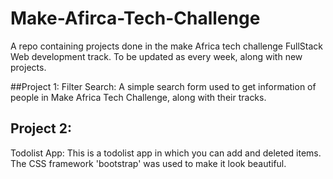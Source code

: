 # Make-Afirca-Tech-Challenge
A repo containing projects done in the make Africa tech challenge
FullStack Web development track.
To be updated as every week, along with new projects.

##Project 1:
Filter Search: A simple search form used to get information of
people in Make Africa Tech Challenge, along with their tracks.

## Project 2:
Todolist App: This is a todolist app in which you can add and 
deleted items.
The CSS framework 'bootstrap' was used to make it look beautiful.
